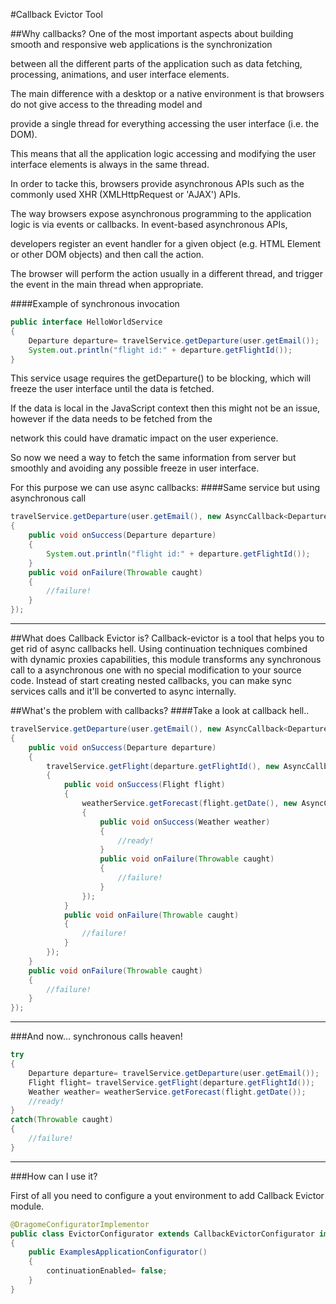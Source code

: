 #Callback Evictor Tool

##Why callbacks?
One of the most important aspects about building smooth and responsive web applications is the synchronization

between all the different parts of the application such as data fetching, processing, animations, and user interface elements.

The main difference with a desktop or a native environment is that browsers do not give access to the threading model and

provide a single thread for everything accessing the user interface (i.e. the DOM).

This means that all the application logic accessing and modifying the user interface elements is always in the same thread.

In order to tacke this, browsers provide asynchronous APIs such as the commonly used XHR (XMLHttpRequest or 'AJAX') APIs.

The way browsers expose asynchronous programming to the application logic is via events or callbacks. In event-based asynchronous APIs,

developers register an event handler for a given object (e.g. HTML Element or other DOM objects) and then call the action.

The browser will perform the action usually in a different thread, and trigger the event in the main thread when appropriate.

####Example of synchronous invocation
``` Java
public interface HelloWorldService
{
    Departure departure= travelService.getDeparture(user.getEmail());
    System.out.println("flight id:" + departure.getFlightId());
}
```
This service usage requires the getDeparture() to be blocking, which will freeze the user interface until the data is fetched.

If the data is local in the JavaScript context then this might not be an issue, however if the data needs to be fetched from the

network this could have dramatic impact on the user experience.

So now we need a way to fetch the same information from server but smoothly and avoiding any possible freeze in user interface.

For this purpose we can use async callbacks:
####Same service but using asynchronous call
``` Java
travelService.getDeparture(user.getEmail(), new AsyncCallback<Departure>() 
{
	public void onSuccess(Departure departure) 
	{
		System.out.println("flight id:" + departure.getFlightId());
	}
	public void onFailure(Throwable caught) 
	{
		//failure!
	}
});
```
----------
##What does Callback Evictor is?
Callback-evictor is a tool that helps you to get rid of async callbacks hell.
Using continuation techniques combined with dynamic proxies capabilities, this module transforms any synchronous call to a asynchronous one with no special modification to your source code.
Instead of start creating nested callbacks, you can make sync services calls and it'll be converted to async internally.


##What's the problem with callbacks?
####Take a look at callback hell..
``` Java
travelService.getDeparture(user.getEmail(), new AsyncCallback<Departure>() 
{
	public void onSuccess(Departure departure) 
	{
		travelService.getFlight(departure.getFlightId(), new AsyncCallback<Flight>() 
		{
			public void onSuccess(Flight flight) 
			{
				weatherService.getForecast(flight.getDate(), new AsyncCallback<Weather>() 
				{
					public void onSuccess(Weather weather) 
					{
						//ready!
					}
					public void onFailure(Throwable caught) 
					{
						//failure!
					}
				});
			}
			public void onFailure(Throwable caught) 
			{
				//failure!
			}
		});
	}
	public void onFailure(Throwable caught) 
	{
		//failure!
	}
});
```
----------
###And now... synchronous calls heaven!
``` Java
try 
{
	Departure departure= travelService.getDeparture(user.getEmail());
	Flight flight= travelService.getFlight(departure.getFlightId());
	Weather weather= weatherService.getForecast(flight.getDate()); 
	//ready!
} 
catch(Throwable caught) 
{
	//failure!
} 
```

----------
###How can I use it?

First of all you need to configure a yout environment to add Callback Evictor module.


``` Java
@DragomeConfiguratorImplementor
public class EvictorConfigurator extends CallbackEvictorConfigurator implements DragomeConfigurator
{
	public ExamplesApplicationConfigurator()
	{
		continuationEnabled= false;
	}
}
```




